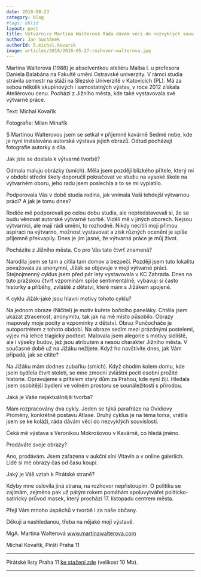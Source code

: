 ```yaml
---
date: 2018-08-23
category: blog
#tags: úklid
layout: post
title: Výtvarnice Martina Walterová Ráda dávám věci do nezvyklých souvislostí
author: Jan Suchánek
authorId: 5.michal.kovarik
image: articles/2018/2018-05-27-rozhovor-walterova.jpg
---
```


Martina Walterová (1988) je absolventkou ateliéru Malba I. u profesora Daniela Balabána na Fakultě umění Ostravské univerzity. V rámci studia strávila semestr na stáži na Slezské Univerzitě v Katovicích (PL). Má za sebou několik skupinových i samostatných výstav, v roce 2012 získala Ateliérovou cenu. Pochází z Jižního města, kde také vystavovala své výtvarné práce.

Text: Michal Kovařík

Fotografie: Milan Minařík

S Martinou Walterovou jsem se setkal v příjemné kavárně Sedmé nebe, kde je nyní instalována autorská výstava jejich obrazů. Odtud pocházejí fotografie autorky a díla.

Jak jste se dostala k výtvarné tvorbě?

Odmala maluju obrázky (smích). Měla jsem později blízkého přítele, který mi v období střední školy doporučil pokračovat ve studiu na vysoké škole na výtvarném oboru, jeho radu jsem poslechla a to se mi vyplatilo. 

Podporovala Vás v době studia rodina, jak vnímala Vaši tehdejší výtvarnou práci? A jak je tomu dnes?

Rodiče mě podporovali po celou dobu studia, ale nepředstavovali si, že se budu věnovat autorské výtvarné tvorbě. Viděli mě v jiných oborech. Nejsou výtvarníci, ale mají rádi umění, to rozhodně. Nikdy necítili moji přímou aspiraci na výtvarno, možnost vystavovat a zisk různých ocenění je spíše příjemně překvapily. Dnes je jim jasné, že výtvarná práce je můj život.

Pocházíte z Jižního města. Co pro Vás tato čtvrť znamená?

Narodila jsem se tam a cítila tam domov a bezpečí. Později jsem tuto lokalitu považovala za anonymní, Jižák se objevuje v mojí výtvarné práci. Stejnojmenný cyklus jsem před pár lety vystavovala v KC Zahrada. Dnes na tuto pražskou čtvrť vzpomínám spíše sentimentálně, vybavuji si často historky a příběhy, zvláště z dětství, které mám s Jižákem spojené. 

K cyklu Jižák-jaké jsou hlavní motivy tohoto cyklu? 

Na jednom obraze (Ničitel) je motiv kuřete bořícího paneláky. Chtěla jsem ukázat ztracenost, anonymitu, tak jak na mě místo působilo. Obrazy mapovaly moje pocity a vzpomínky z dětství. Obraz Punčocháče je autoportrétem z tohoto období. Na obraze sedím mezi prázdnými postelemi, výjev má lehce tragický podtext. Malovala jsem alegorie s motivy sídliště, ale i výseky budov, jež jsou atributem a nesou charakter Jižního města. 
V současné době už na Jižáku nežijete. Když ho navštívíte dnes, jak Vám připadá, jak se cítíte? 

Na Jižáku mám dodnes zubařku (smích). Když chodím kolem domu, kde jsem bydlela čtvrt století, se mne zmocní zvláštní pocit osobní prožité historie. Opravujeme s přítelem starý dům za Prahou, kde nyní žiji. Hledala jsem osobitější bydlení ve volném prostoru se sounáležitostí s přírodou.

Jaká je Vaše nejaktuálnější tvorba? 

Mám rozpracovány dva cykly. Jeden se týká parafráze na Ovidiovy Proměny, konkrétně postavu Atlase. Druhý cyklus je na téma torsa, vrátila jsem se ke koláži, ráda dávám věci do nezvyklých souvislostí. 

Čeká mě výstava s Veronikou Mokrošovou v Kavárně, co hledá jméno.

Prodáváte svoje obrazy?

Ano, prodávám. Jsem zařazena v aukční síni Vltavín a v online galeriích. Lidé si mé obrazy čas od času koupí.

Jaký je Váš vztah k Pirátské straně?

Kdyby mne oslovila jiná strana, na rozhovor nepřistoupím. O politiku se zajímám, zejména pak už pátým rokem pomáhám spoluvytvářet politicko-satirický průvod masek, který prochází 17. listopadu centrem města.

Přeji Vám mnoho úspěchů v tvorbě i za naše občany. 

Děkuji a nashledanou, třeba na nějaké mojí výstavě.

MgA. Martina Walterová
www.martinawalterova.com

Michal Kovařík, Piráti Praha 11

---

Pirátské listy Praha 11 [ke stažení zde](/assets/pdf/2018-07-10-praha-11.pdf) (velikost 10 Mb).

- - -